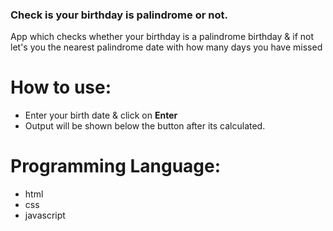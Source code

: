 ###  Check is your birthday is palindrome or not.
App which checks whether your birthday is a palindrome birthday & if not let's you the nearest palindrome date with how many days you have missed
<br/>

# How to use:
 - Enter your birth date & click on **Enter**
 - Output will be shown below the button after its calculated.

# Programming Language:
 - html
 - css 
 - javascript 


